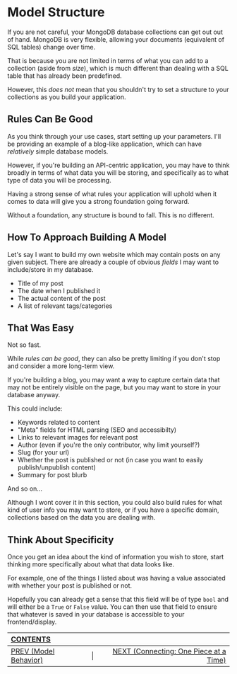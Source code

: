 # Model Structure

If you are not careful, your MongoDB database collections can get out out of hand. MongoDB is very flexible, allowing your documents (equivalent of SQL tables) change over time.

That is because you are not limited in terms of what you can add to a collection (aside from _size_), which is much different than dealing with a SQL table that has already been predefined.

However, this _does not_ mean that you shouldn't try to set a structure to your collections as you build your application.

## Rules Can Be Good

As you think through your use cases, start setting up your parameters. I'll be providing an example of a blog-like application, which can have _relatively_ simple database models.

However, if you're building an API-centric application, you may have to think broadly in terms of what data you will be storing, and specifically as to what type of data you will be processing.

Having a strong sense of what rules your application will uphold when it comes to data will give you a strong foundation going forward.

Without a foundation, any structure is bound to fall. This is no different.

## How To Approach Building A Model

Let's say I want to build my own website which may contain posts on any given subject. There are already a couple of obvious _fields_ I may want to include/store in my database.

-   Title of my post
-   The date when I published it
-   The actual content of the post
-   A list of relevant tags/categories

## That Was Easy

Not so fast. 

While _rules can be good_, they can also be pretty limiting if you don't stop and consider a more long-term view.

If you're building a blog, you may want a way to capture certain data that may not be entirely visible on the page, but you may want to store in your database anyway. 

This could include:

-   Keywords related to content
-   "Meta" fields for HTML parsing (SEO and accessibilty)
-   Links to relevant images for relevant post
-   Author (even if you're the only contributor, why limit yourself?)
-   Slug (for your url)
-   Whether the post is published or not (in case you want to easily publish/unpublish content)
-   Summary for post blurb

And so on...

Although I wont cover it in this section, you could also build rules for what kind of user info you may want to store, or if you have a specific domain, collections based on the data you are dealing with.

## Think About Specificity

Once you get an idea about the kind of information you wish to store, start thinking more specifically about what that data looks like.

For example, one of the things I listed about was having a value associated with whether your post is published or not.

Hopefully you can already get a sense that this field will be of type `bool` and will either be a `True` or `False` value. You can then use that field to ensure that whatever is saved in your database is accessible to your frontend/display.

| [CONTENTS](../00_Introduction/01_Table_of_Contents.md)  | | |
|:---|:---:|---:|
|  [PREV (Model Behavior)](3.1_Model_Behavior.md) |\|| [NEXT (Connecting: One Piece at a Time)](3.3_Connecting.md)   |